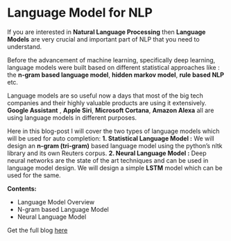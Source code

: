 # Language Model for NLP

If you are interested in **Natural Language Processing** then **Language Models** are very crucial and important part of NLP that you need to understand.

Before the advancement of machine learning, specifically deep learning, language models were built based on different statistical approaches like : the **n-gram based language model**, **hidden markov model**, **rule based NLP** etc.

Language models are so useful now a days that most of the big tech companies and their highly valuable products are using it extensively. **Google Assistant** , **Apple Siri**, **Microsoft Cortana**, **Amazon Alexa** all are using language models in different purposes.

Here in this blog-post I will cover the two types of language models which will be used for auto completion:
**1. Statistical Language Model :** We will design an **n-gram (tri-gram)** based language model using the python’s nltk library and its own Reuters corpus.
**2. Neural Language Model :** Deep neural networks are the state of the art techniques and can be used in language model design. We will design a simple **LSTM** model which can be used for the same.

**Contents:**
* Language Model Overview
* N-gram based Language Model
* Neural Language Model

Get the full blog [here](https://medium.com/@sourajit16.02.93/language-model-for-nlp-2fb56d4944aa?sk=e052656c77b58be9c060c3e095adf177)
